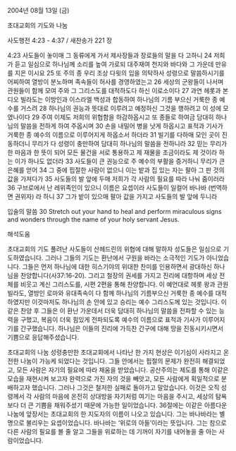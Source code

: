 2004년 08월 13일 (금)

초대교회의 기도와 나눔



사도행전 4:23 - 4:37 / 새찬송가 221 장


4:23 사도들이 놓이매 그 동류에게 가서 제사장들과 장로들의 말을 다 고하니 24 저희가 듣고 일심으로 하나님께 소리를 높여 가로되 대주재여 천지와 바다와 그 가운데 만유를 지은 이시요 25 또 주의 종 우리 조상 다윗의 입을 의탁하사 성령으로 말씀하시기를 어찌하여 열방이 분노하며 족속들이 허사를 경영하였는고 26 세상의 군왕들이 나서며 관원들이 함께 모여 주와 그 그리스도를 대적하도다 하신 이로소이다 27 과연 헤롯과 본디오 빌라도는 이방인과 이스라엘 백성과 합동하여 하나님의 기름 부으신 거룩한 종 예수를 거스려 28 하나님의 권능과 뜻대로 이루려고 예정하신 그것을 행하려고 이 성에 모였나이다 29 주여 이제도 저희의 위협함을 하감하옵시고 또 종들로 하여금 담대히 하나님의 말씀을 전하게 하여 주옵시며 30 손을 내밀어 병을 낫게 하옵시고 표적과 기사가 거룩한 종 예수의 이름으로 이루어지게 하옵소서 하더라 31 빌기를 다하매 모인 곳이 진동하더니 무리가 다 성령이 충만하여 담대히 하나님의 말씀을 전하니라 32 믿는 무리가 한 마음과 한 뜻이 되어 모든 물건을 서로 통용하고 제 재물을 조금이라도 제 것이라 하는 이가 하나도 없더라 33 사도들이 큰 권능으로 주 예수의 부활을 증거하니 무리가 큰 은혜를 얻어 34 그 중에 핍절한 사람이 없으니 이는 밭과 집 있는 자는 팔아 그 판 것의 값을 가져다가 35 사도들의 발 앞에 두매 저희가 각 사람의 필요를 따라 나눠 줌이러라 36 구브로에서 난 레위족인이 있으니 이름은 요셉이라 사도들이 일컬어 바나바 (번역하면 권위자) 라 하니 37 그가 밭이 있으매 팔아 값을 가지고 사도들의 발 앞에 두니라 

입술의 말씀 
30 Stretch out your hand to heal and perform miraculous signs and wonders through the name of your holy servant Jesus.

해석도움





초대교회의 기도 
풀려난 사도들이 산헤드린의 위협에 대해 말하자 성도들은 일심으로 기도하였습니다. 그러나 그들의 기도는 환난에서 구원을 바라는 소극적인 기도가 아니었습니다. 그들은 먼저 하나님에 대한 히스기야의 위대한 찬미를 인용하면서 광대하신 하나님을 찬양합니다(사37:16-20). 그리고 철장의 권세를 가지고 진리에 대항하며 세상 전체를 비웃고 계신 그리스도를, 시편 2편을 통해 찬양합니다. 이 예언대로 헤롯 왕과 관원 빌라도, 열방인 로마와 유대족속이 다 함께 하나님의 기름부으신 거룩한 종 예수를 대적하였지만 이것마저도 하나님의 손 안에 있고 승리는 예수 그리스도께 있는 것입니다. 이같은 찬양 후 그들은 이 환난 가운데서 더욱 담대히 하나님의 말씀을 전파할 수 있는 능력을 구했고, 복음이 더욱 힘있게 전파되도록 예수의 이름으로 표적과 기사가 이루어지기를 간구했습니다. 하나님은 이들의 진리에 가득찬 간구에 대해 땅을 진동시키시면서 기쁨으로 응답해주셨습니다. 

초대교회의 나눔 
성령충만한 초대교회에서 나타난 한 가지 현상은 이기심이 사라지고 온전한 나눔이 가능케 되었다는 것입니다. 그들 안에서는 핍절의 문제가 완전히 해결되었고, 모든 사람은 자기의 필요에 따라 채움을 받았습니다. 공산주의는 제도를 통해 이같은 모습을 재현시켜 보고자  완력으로 가진 자의 것을 빼앗고, 모든 사람에게 획일적으로 분배하고자 했습니다. 그러나 그것은 철저한 실패로 돌아가고 말았습니다. 이것은 오직 성령께서 각 사람의 마음에 온전히 상대방을 자기처럼 여기는 마음을 주시고, 세상의 탐욕보다 더 큰 기쁨을 채워주셨기 때문에 가능한 일이었습니다. 36절에는 이같은 아름다운 나눔에 앞장서는 초대교회의 한 지도자의 이름이 나오고 있습니다. 그는 바나바라는 별명으로 불리우는 요셉이었습니다. 바나바는 ‘위로의 아들’이라는 뜻입니다. 그는 참으로 다른 사람의 필요를 볼 줄 알고 그들을 위로하는 데 기꺼이 자기를 내어놓을 줄 아는 사람이었습니다.